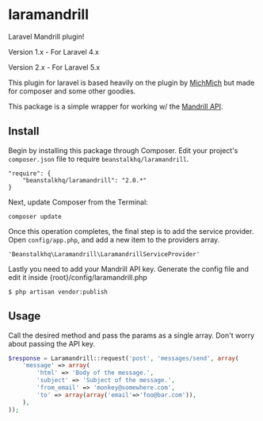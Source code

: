 laramandrill
============

Laravel Mandrill plugin!

Version 1.x - For Laravel 4.x

Version 2.x - For Laravel 5.x

This plugin for laravel is based heavily on the plugin by [MichMich](https://github.com/MichMich/laravel-mandrill) but made for composer and some other goodies.

This package is a simple wrapper for working w/ the [Mandrill API](http://mandrillapp.com/api/docs/).

## Install ##

Begin by installing this package through Composer. Edit your project's `composer.json` file to require `beanstalkhq/laramandrill`.

	"require": {
		"beanstalkhq/laramandrill": "2.0.*"
	}

Next, update Composer from the Terminal:

    composer update

Once this operation completes, the final step is to add the service provider. Open `config/app.php`, and add a new item to the providers array.

    'Beanstalkhq\Laramandrill\LaramandrillServiceProvider'
    
Lastly you need to add your Mandrill API key. Generate the config file and edit it inside {root}/config/laramandrill.php

    $ php artisan vendor:publish


## Usage ##

Call the desired method and pass the params as a single array.  Don't worry about passing the API key.

```php
$response = Laramandrill::request('post', 'messages/send', array(
	'message' => array(
		'html' => 'Body of the message.',
		'subject' => 'Subject of the message.',
		'from_email' => 'monkey@somewhere.com',
		'to' => array(array('email'=>'foo@bar.com')),
	),
));
```
